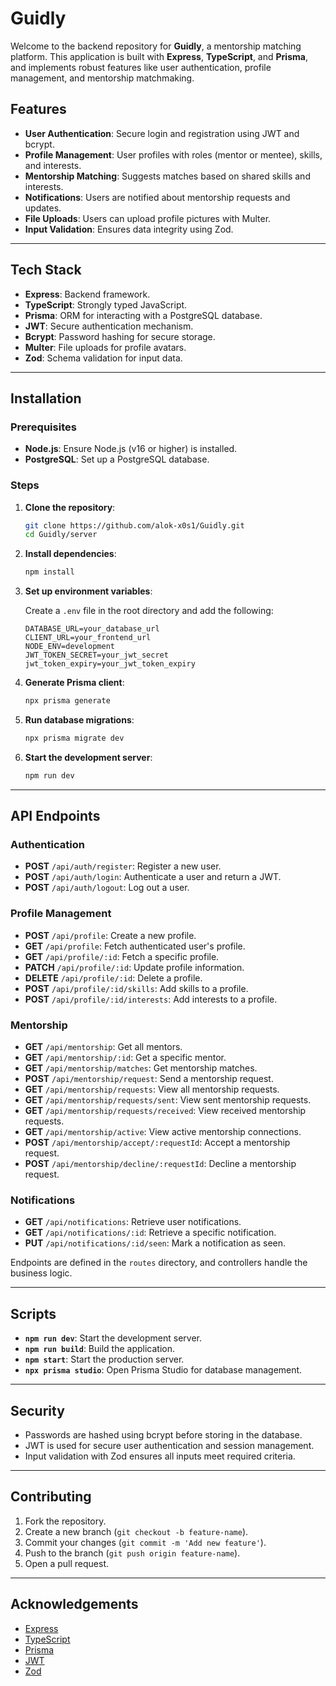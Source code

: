 # Guidly

Welcome to the backend repository for **Guidly**, a mentorship matching platform. This application is built with **Express**, **TypeScript**, and **Prisma**, and implements robust features like user authentication, profile management, and mentorship matchmaking.

## Features

-   **User Authentication**: Secure login and registration using JWT and bcrypt.
-   **Profile Management**: User profiles with roles (mentor or mentee), skills, and interests.
-   **Mentorship Matching**: Suggests matches based on shared skills and interests.
-   **Notifications**: Users are notified about mentorship requests and updates.
-   **File Uploads**: Users can upload profile pictures with Multer.
-   **Input Validation**: Ensures data integrity using Zod.

---

## Tech Stack

-   **Express**: Backend framework.
-   **TypeScript**: Strongly typed JavaScript.
-   **Prisma**: ORM for interacting with a PostgreSQL database.
-   **JWT**: Secure authentication mechanism.
-   **Bcrypt**: Password hashing for secure storage.
-   **Multer**: File uploads for profile avatars.
-   **Zod**: Schema validation for input data.

---

## Installation

### Prerequisites

-   **Node.js**: Ensure Node.js (v16 or higher) is installed.
-   **PostgreSQL**: Set up a PostgreSQL database.

### Steps

1. **Clone the repository**:

    ```bash
    git clone https://github.com/alok-x0s1/Guidly.git
    cd Guidly/server
    ```

2. **Install dependencies**:

    ```bash
    npm install
    ```

3. **Set up environment variables**:

    Create a `.env` file in the root directory and add the following:

    ```env
    DATABASE_URL=your_database_url
    CLIENT_URL=your_frontend_url
    NODE_ENV=development
    JWT_TOKEN_SECRET=your_jwt_secret
    jwt_token_expiry=your_jwt_token_expiry
    ```

4. **Generate Prisma client**:

    ```bash
    npx prisma generate
    ```

5. **Run database migrations**:

    ```bash
    npx prisma migrate dev
    ```

6. **Start the development server**:

    ```bash
    npm run dev
    ```

---

## API Endpoints

### Authentication

-   **POST** `/api/auth/register`: Register a new user.
-   **POST** `/api/auth/login`: Authenticate a user and return a JWT.
-   **POST** `/api/auth/logout`: Log out a user.

### Profile Management

-   **POST** `/api/profile`: Create a new profile.
-   **GET** `/api/profile`: Fetch authenticated user's profile.
-   **GET** `/api/profile/:id`: Fetch a specific profile.
-   **PATCH** `/api/profile/:id`: Update profile information.
-   **DELETE** `/api/profile/:id`: Delete a profile.
-   **POST** `/api/profile/:id/skills`: Add skills to a profile.
-   **POST** `/api/profile/:id/interests`: Add interests to a profile.

### Mentorship

-   **GET** `/api/mentorship`: Get all mentors.
-   **GET** `/api/mentorship/:id`: Get a specific mentor.
-   **GET** `/api/mentorship/matches`: Get mentorship matches.
-   **POST** `/api/mentorship/request`: Send a mentorship request.
-   **GET** `/api/mentorship/requests`: View all mentorship requests.
-   **GET** `/api/mentorship/requests/sent`: View sent mentorship requests.
-   **GET** `/api/mentorship/requests/received`: View received mentorship requests.
-   **GET** `/api/mentorship/active`: View active mentorship connections.
-   **POST** `/api/mentorship/accept/:requestId`: Accept a mentorship request.
-   **POST** `/api/mentorship/decline/:requestId`: Decline a mentorship request.

### Notifications

-   **GET** `/api/notifications`: Retrieve user notifications.
-   **GET** `/api/notifications/:id`: Retrieve a specific notification.
-   **PUT** `/api/notifications/:id/seen`: Mark a notification as seen.

Endpoints are defined in the `routes` directory, and controllers handle the business logic.

---

## Scripts

-   **`npm run dev`**: Start the development server.
-   **`npm run build`**: Build the application.
-   **`npm start`**: Start the production server.
-   **`npx prisma studio`**: Open Prisma Studio for database management.

---

## Security

-   Passwords are hashed using bcrypt before storing in the database.
-   JWT is used for secure user authentication and session management.
-   Input validation with Zod ensures all inputs meet required criteria.

---

## Contributing

1. Fork the repository.
2. Create a new branch (`git checkout -b feature-name`).
3. Commit your changes (`git commit -m 'Add new feature'`).
4. Push to the branch (`git push origin feature-name`).
5. Open a pull request.

---

## Acknowledgements

-   [Express](https://expressjs.com/)
-   [TypeScript](https://www.typescriptlang.org/)
-   [Prisma](https://www.prisma.io/)
-   [JWT](https://jwt.io/)
-   [Zod](https://zod.dev/)
